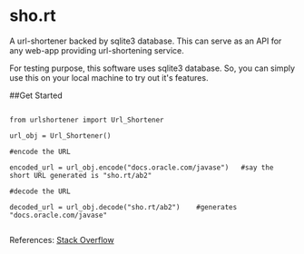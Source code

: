 sho.rt
======

A url-shortener backed by sqlite3 database.
This can serve as an API for any web-app providing url-shortening service.

For testing purpose, this software uses sqlite3 database. So, you can simply use this on your local machine to try out it's features.

##Get Started

```

from urlshortener import Url_Shortener

url_obj = Url_Shortener()

#encode the URL

encoded_url = url_obj.encode("docs.oracle.com/javase")   #say the short URL generated is "sho.rt/ab2"

#decode the URL

decoded_url = url_obj.decode("sho.rt/ab2")    #generates "docs.oracle.com/javase"


```




References:
[Stack Overflow](http://stackoverflow.com/questions/742013/how-to-code-a-url-shortener)
